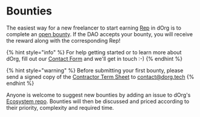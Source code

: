 # Bounties

The easiest way for a new freelancer to start earning [Rep](../our-organization/understanding-rep.md) in dOrg is to complete an [open bounty](https://github.com/dOrgTech/Ecosystem/issues). If the DAO accepts your bounty, you will receive the reward along with the corresponding Rep!

{% hint style="info" %}
For help getting started or to learn more about dOrg, fill out our [Contact Form](https://dorgtech.typeform.com/to/a1rMob) and we'll get in touch :-\)
{% endhint %}

{% hint style="warning" %}
Before submitting your first bounty, please send a signed copy of the [Contractor Term Sheet](../working-together/agreements.md) to contact@dorg.tech
{% endhint %}

Anyone is welcome to suggest new bounties by adding an issue to dOrg's [Ecosystem repo](https://github.com/dOrgTech/bounties/issues). Bounties will then be discussed and priced according to their priority, complexity and required time. 

